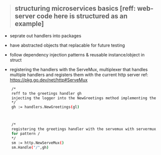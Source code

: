 > ## structuring microservices basics [reff: web-server code here is structured as an example]

- seprate out handlers into packages
- have abstracted objects that replacable for future testing
- follow dependency injection patterns & reusable instance/object in struct

- registering the handlers with the ServeMux, multiplexer that handles multiple handlers and registers them with the current http server ref: https://pkg.go.dev/net/http#ServeMux

```bash
    /*
	reff to the greetings handler gh
	injecting the logger into the NewGreetings method implementing the traces/logger instance of Greetings struct for greeting interface
	*/
	gh := handlers.NewGreetings(gl)



	/*
	registering the greetings handler with the servemux with servermux sm instance
	for pattern /
	*/
	sm := http.NewServeMux()
	sm.Handle("/",gh)

```
